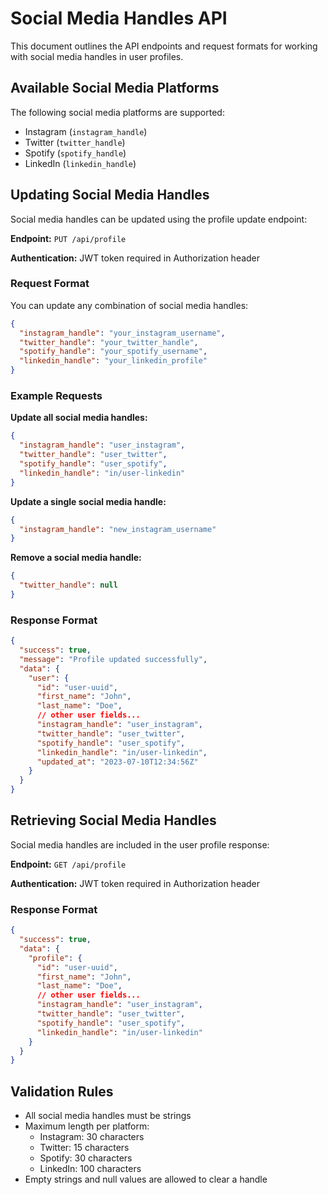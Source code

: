 # Social Media Handles API

This document outlines the API endpoints and request formats for working with social media handles in user profiles.

## Available Social Media Platforms

The following social media platforms are supported:

- Instagram (`instagram_handle`)
- Twitter (`twitter_handle`)
- Spotify (`spotify_handle`)
- LinkedIn (`linkedin_handle`)

## Updating Social Media Handles

Social media handles can be updated using the profile update endpoint:

**Endpoint:** `PUT /api/profile`

**Authentication:** JWT token required in Authorization header

### Request Format

You can update any combination of social media handles:

```json
{
  "instagram_handle": "your_instagram_username",
  "twitter_handle": "your_twitter_handle",
  "spotify_handle": "your_spotify_username",
  "linkedin_handle": "your_linkedin_profile"
}
```

### Example Requests

**Update all social media handles:**

```json
{
  "instagram_handle": "user_instagram",
  "twitter_handle": "user_twitter",
  "spotify_handle": "user_spotify",
  "linkedin_handle": "in/user-linkedin"
}
```

**Update a single social media handle:**

```json
{
  "instagram_handle": "new_instagram_username"
}
```

**Remove a social media handle:**

```json
{
  "twitter_handle": null
}
```

### Response Format

```json
{
  "success": true,
  "message": "Profile updated successfully",
  "data": {
    "user": {
      "id": "user-uuid",
      "first_name": "John",
      "last_name": "Doe",
      // other user fields...
      "instagram_handle": "user_instagram",
      "twitter_handle": "user_twitter",
      "spotify_handle": "user_spotify", 
      "linkedin_handle": "in/user-linkedin",
      "updated_at": "2023-07-10T12:34:56Z"
    }
  }
}
```

## Retrieving Social Media Handles

Social media handles are included in the user profile response:

**Endpoint:** `GET /api/profile`

**Authentication:** JWT token required in Authorization header

### Response Format

```json
{
  "success": true,
  "data": {
    "profile": {
      "id": "user-uuid",
      "first_name": "John",
      "last_name": "Doe",
      // other user fields...
      "instagram_handle": "user_instagram",
      "twitter_handle": "user_twitter",
      "spotify_handle": "user_spotify",
      "linkedin_handle": "in/user-linkedin"
    }
  }
}
```

## Validation Rules

- All social media handles must be strings
- Maximum length per platform:
  - Instagram: 30 characters
  - Twitter: 15 characters
  - Spotify: 30 characters
  - LinkedIn: 100 characters
- Empty strings and null values are allowed to clear a handle 